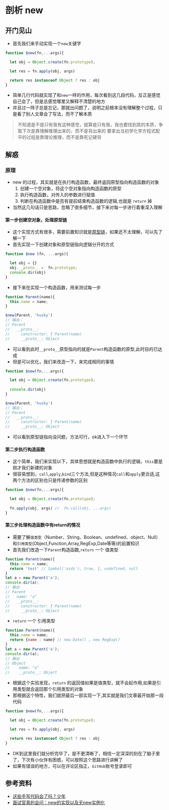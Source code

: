 # 剖析 new

## 开门见山
* 首先我们来手动实现一个`new`关键字
```js
function $new(fn,...args){

  let obj = Object.create(fn.prototype);

  let res = fn.apply(obj, args)

  return res instanceof Object ? res : obj
}
```
* 简单几行代码就实现了和`new`一样的作用，每次看到这几段代码，反正是感觉自己会了，但是总感觉哪里又解释不清楚的地方
* 并且过一阵子总是忘记，那就出问题了，说明之前根本没有理解整个过程，只是看了别人文章会了写法，而不了解本质

> 不知道是不是只有我有这种感觉，就算是只有我，我也要找到其的本质，争取下次是靠理解推理出来的，而不是背出来的
> 要拿出当初学化学方程式配平的过程是靠理论推理，而不是靠死记硬背

## 解惑

### 原理
* new 的过程，其实就是在执行构造函数，最终返回原型指向构造函数的对象
  1. 创建一个空对象，将这个空对象指向构造函数的原型
  2. 执行构造函数，对传入的参数进行赋值
  3. 判断在构造函数中是否有提前结束构造函数的逻辑,也就是 `return` 掉
* 当然这几句话只是思路，忽略了很多细节，接下来对每一步进行着重深入理解

#### 第一步创建空对象，处理原型链
* 这个实现方式有很多，需要前置知识就是[原型链](./jsPrototype)，如果还不太理解，可以先了解一下
* 首先实现一下创建对象和原型链指向逻辑分开的方式
```js
function $new (fn, ...args){

  let obj = {}
  obj.__proto__ =  fn.prototype;
  console.dir(obj)
}
```
* 接下来在实现一个构造函数，用来测试每一步
```js
function Parent(name){
  this.name = name;
}

$new(Parent, 'husky')
// 输出：
// Parent
//   __proto__:
//     constructor: ƒ Parent(name)
//     __proto__: Object
```
* 可以看到此时`__proto__`原型指向的就是`Parent`构造函数的原型,此时目的已达成
* 但是可以优化，我们来改造一下，来完成相同的事情
```js
function $new(fn,...args){

  let obj = Object.create(fn.prototype);
  
  console.dir(obj)
}

$new(Parent, 'husky')
// 输出：
// Parent
//   __proto__:
//     constructor: ƒ Parent(name)
//     __proto__: Object
```
* 可以看到原型链指向没问题，方法可行，ok进入下一个环节

#### 第二步执行构造函数
* 这个简单，我们来实现以下，具体思想就是构造函数中执行的逻辑，`this`要是刚才我们新建的对象
* 很容易想到，`call`,`apply`,`bind`三个方法,但是这种情况`call`和`apply`更合适,这两个方法的区别也只是传递参数的区别

```js
function $new(fn,...args){

  let obj = Object.create(fn.prototype);
  
  fn.apply(obj, args) //  fn.call(obj, ...args)
}
```
#### 第三步处理构造函数中有return的情况
* 需要了解`值类型`（Number、String、Boolean、undefined、object、Null）和`引用类型`(Object,Function,Array,RegExp,Date等等)的前置知识
* 首先我们改造一下`Parent`构造函数,`return` 一个 值类型
```js
function Parent(name){
  this.name = name;
  return 'test' // Symbol('asds'), true, 1, undefined, null
}
let a = new Parent('a');
console.dir(a);
// 输出
// Parent
//   name: "a"
//   __proto__:
//     constructor: ƒ Parent(name)
//     __proto__: Object
```
* `return` 一个 引用类型
```js
function Parent(name){
  this.name = name;
  return {name : name} // new Date() , new RegExp()
}
let a = new Parent('a');
console.dir(a);
// 输出
// Object
//    name: "a"
//    __proto__: Object
```
* 根据这个实验发现，`return` 的返回值如果是值类型，就不会起作用,如果是引用类型就会返回那个引用类型的对象
* 那根据这个特性，我们就把最后一部实现一下,其实就是我们文章最开始那一段代码
```js
function $new(fn,...args){

  let obj = Object.create(fn.prototype);

  let res = fn.apply(obj, args)

  return res instanceof Object ? res : obj
}
```
* OK到这里我们就分析完毕了，是不更清晰了，相信一定深深的刻在了脑子里了，下次有小伙伴有困惑，可以按照这个思路进行讲解了
* 如果有错误的地方，可以在评论区指正，`GitHub`账号登录即可

## 参考资料

* [这些手写代码会了吗？少年](https://juejin.im/post/6856419501777846279)
* [面试官真的会问：new的实现以及无new实例化](https://juejin.im/post/6850037282319204360)

<Utterances :id="9"/>
